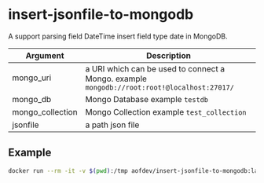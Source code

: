 # insert-jsonfile-to-mongodb

A support parsing field DateTime insert field type date in MongoDB.

| Argument         | Description                                                                                 |
| ---------------- | ------------------------------------------------------------------------------------------- |
| mongo_uri        | a URI which can be used to connect a Mongo. example `mongodb://root:root!@localhost:27017/` |
| mongo_db         | Mongo Database example `testdb`                                                             |
| mongo_collection | Mongo Collection example `test_collection`                                                  |
| jsonfile         | a path json file                                                                            |

## Example

```sh
docker run --rm -it -v $(pwd):/tmp aofdev/insert-jsonfile-to-mongodb:latest bash -c "python main.py --mongo_uri='mongodb://root:!@localhost:27017/?authSource=admin' --mongo_db='testdb' --mongo_collection='test_collection' --jsonfile='/tmp/example/data.json'"
```
